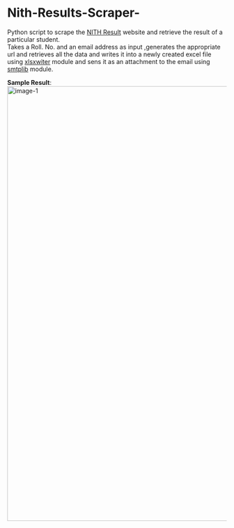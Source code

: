 # Nith-Results-Scraper-
Python script to scrape the [NITH Result](https://nithp.herokuapp.com/result/) website and retrieve the result of a particular student.<br>
Takes a Roll. No. and an email address as input ,generates the appropriate url and retrieves all the data and writes it into a newly created excel file using [xlsxwiter](https://xlsxwriter.readthedocs.io/worksheet.html) module and sens it as an attachment to the email using [smtplib](https://docs.python.org/3/library/smtplib.html) module.<br>

<b>Sample Result</b>:<br>
<img width="1000" alt="image-1" src="https://user-images.githubusercontent.com/76609501/156234954-0911de57-061e-4c8a-8bc9-318c1f28a138.png">




